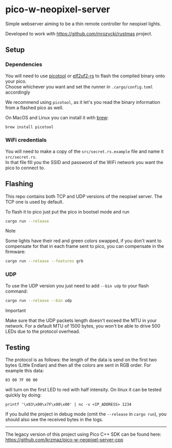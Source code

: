 # pico-w-neopixel-server

Simple webserver aiming to be a thin remote controller for neopixel lights.

Developed to work with https://github.com/mrozycki/rustmas project.

## Setup
### Dependencies
You will need to use [picotool](https://github.com/raspberrypi/picotool) or [elf2uf2-rs](https://github.com/JoNil/elf2uf2-rs) to flash the compiled binary onto your pico.  
Choose whichever you want and set the runner in `.cargo/config.toml` accordingly

We recommend using `picotool`, as it let's you read the binary information from a flashed pico as well.

On MacOS and Linux you can install it with [brew](https://brew.sh/):

```sh
brew install picotool
```
### WiFi credentials
You will need to make a copy of the `src/secret.rs.example` file and name it `src/secret.rs`.  
In that file fill you the SSID and password of the WiFi network you want the pico to connect to.


## Flashing

This repo contains both TCP and UDP versions of the neopixel server. The TCP one is used by default.


To flash it to pico just put the pico in bootsel mode and run
```sh
cargo run --release
```

> [!NOTE] 
> Some lights have their red and green colors swapped, if you don't want to compensate for that in each frame sent to pico, you can compensate in the firmware:
```sh
cargo run --release --features grb
```
### UDP
To use the UDP version you just need to add `--bin udp` to your flash command:
```sh
cargo run --release --bin udp
```
> [!IMPORTANT]  
> Make sure that the UDP packets length doesn't exceed the MTU in your network.
> For a default MTU of 1500 bytes, you won't be able to drive 500 LEDs due to the protocol overhead.

## Testing
The protocol is as follows: the length of the data is send on the first two bytes (Little Endian) and then all the colors are sent in RGB order. For example this data:
```
03 00 7F 00 00
```
will turn on the first LED to red with half intensity. On linux it can be tested quickly by doing:
```
printf '\x03\x00\x7F\x00\x00' | nc -v <IP_ADDRESS> 1234 
```

If you build the project in debug mode (omit the `--release` in `cargo run`), you should also see the received bytes in the logs.

---
The legacy version of this project using Pico C++ SDK can be found here: https://github.com/krzmaz/pico-w-neopixel-server-cpp
